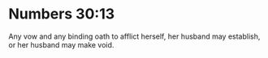 # Numbers 30:13

Any vow and any binding oath to afflict herself, her husband may establish, or her husband may make void.
